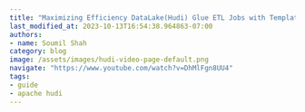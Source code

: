 ```yaml
---
title: "Maximizing Efficiency DataLake(Hudi) Glue ETL Jobs with Templated Approach &Serverless Architecture"
last_modified_at: 2023-10-13T16:54:38.964863-07:00
authors:
- name: Soumil Shah
category: blog
image: /assets/images/hudi-video-page-default.png
navigate: "https://www.youtube.com/watch?v=DhMlFgn8UU4"
tags:
- guide
- apache hudi
---
```

